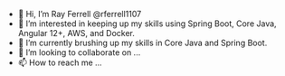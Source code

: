 - 👋 Hi, I’m Ray Ferrell @rferrell1107
- 👀 I’m interested in keeping up my skills using Spring Boot, Core Java, Angular 12+, AWS, and Docker.
- 🌱 I’m currently brushing up my skills in Core Java and Spring Boot.
- 💞️ I’m looking to collaborate on ...
- 📫 How to reach me ...

<!---
rferrell1107/rferrell1107 is a ✨ special ✨ repository because its `README.md` (this file) appears on your GitHub profile.
You can click the Preview link to take a look at your changes.
--->
